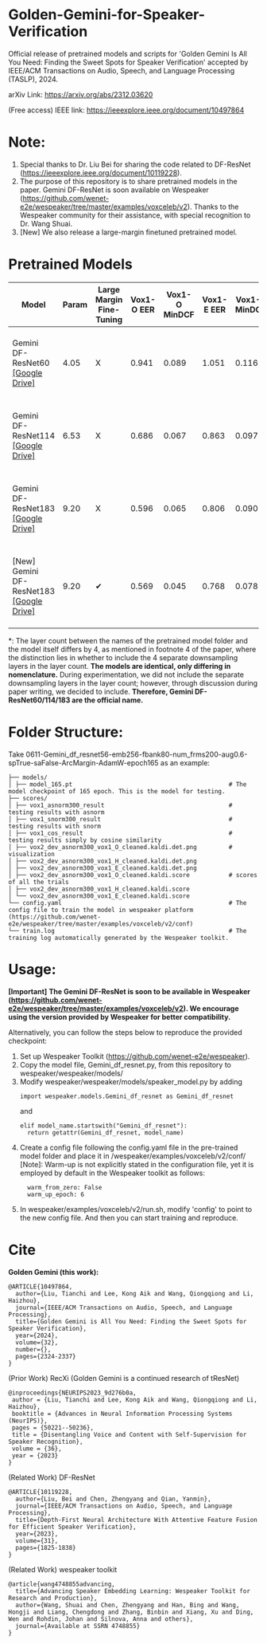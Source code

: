 # Golden-Gemini-for-Speaker-Verification
Official release of pretrained models and scripts for 'Golden Gemini Is All You Need: Finding the Sweet Spots for Speaker Verification' accepted by IEEE/ACM Transactions on Audio, Speech, and Language Processing (TASLP), 2024.

arXiv Link: https://arxiv.org/abs/2312.03620

(Free access) IEEE link: https://ieeexplore.ieee.org/document/10497864

# Note:
1. Special thanks to Dr. Liu Bei for sharing the code related to DF-ResNet (https://ieeexplore.ieee.org/document/10119228).
2. The purpose of this repository is to share pretrained models in the paper. Gemini DF-ResNet is soon available on Wespeaker (https://github.com/wenet-e2e/wespeaker/tree/master/examples/voxceleb/v2). Thanks to the Wespeaker community for their assistance, with special recognition to Dr. Wang Shuai.
3. [New] We also release a large-margin finetuned pretrained model.

# Pretrained Models

|  Model               | Param | Large Margin Fine-Tuning | Vox1-O EER | Vox1-O MinDCF | Vox1-E EER | Vox1-E MinDCF | Vox1-H EER | Vox1-H MinDCF | Pretained Model Folder                                                                                |
|----------------------|-------|--------------------------|------------|---------------|------------|---------------|------------|---------------|-------------------------------------------------------------------------------------------------------|
|  Gemini DF-ResNet60 [[Google Drive]](https://drive.google.com/file/d/1zfck1eEOFCxGonRRxUzsLKeruwv4f-kU/view?usp=sharing)  | 4.05  |  X                       | 0.941      | 0.089         | 1.051      | 0.116         | 1.799      | 0.166         | 0611-Gemini_df_resnet56-emb256-fbank80-num_frms200-aug0.6-spTrue-saFalse-ArcMargin-AdamW-epoch165     |
|  Gemini DF-ResNet114 [[Google Drive]](https://drive.google.com/file/d/1hruxkctjIzzUkooXikExb3if8wurR6pv/view?usp=sharing) | 6.53  |  X                       | 0.686      | 0.067         | 0.863      | 0.097         | 1.490      | 0.144         | 0615-Gemini_df_resnet110-emb256-fbank80-num_frms200-aug0.6-spTrue-saFalse-ArcMargin-AdamW-epoch165    |
|  Gemini DF-ResNet183 [[Google Drive]](https://drive.google.com/file/d/1Bb1VaD8ZoUREoRoQ73oiCXjIJ21SuKLS/view?usp=drive_link) | 9.20  |  X                       | 0.596      | 0.065         | 0.806      | 0.090         | 1.440      | 0.137         | 0621-Gemini_df_resnet179-emb256-fbank80-num_frms200-aug0.6-spTrue-saFalse-ArcMargin-AdamW-epoch165    |
|  [New] Gemini DF-ResNet183 [[Google Drive]](https://drive.google.com/file/d/1rEb5UpeOvirCt9mhIW54BRAd-6EF3n_c/view?usp=drive_link) | 9.20  | ✔                        | 0.569      | 0.045         | 0.768      | 0.078         | 1.342      | 0.126         | 0621-Gemini_df_resnet179-emb256-fbank80-num_frms200-aug0.6-spTrue-saFalse-ArcMargin-AdamW-epoch165-LM |

*: The layer count between the names of the pretrained model folder and the model itself differs by 4, as mentioned in footnote 4 of the paper, where the distinction lies in whether to include the 4 separate downsampling layers in the layer count.  **The models are identical, only differing in nomenclature.** During experimentation, we did not include the separate downsampling layers in the layer count; however, through discussion during paper writing, we decided to include. **Therefore, Gemini DF-ResNet60/114/183 are the official name.**

# Folder Structure:

Take 0611-Gemini_df_resnet56-emb256-fbank80-num_frms200-aug0.6-spTrue-saFalse-ArcMargin-AdamW-epoch165 as an example:

```
├── models/
│ ├── model_165.pt                                            # The model checkpoint of 165 epoch. This is the model for testing.
├── scores/
│ ├── vox1_asnorm300_result                                   # testing results with asnorm
│ ├── vox1_snorm300_result                                    # testing results with snorm
│ ├── vox1_cos_result                                         # testing results simply by cosine similarity 
│ ├── vox2_dev_asnorm300_vox1_O_cleaned.kaldi.det.png         # visualization
│ ├── vox2_dev_asnorm300_vox1_H_cleaned.kaldi.det.png
│ ├── vox2_dev_asnorm300_vox1_E_cleaned.kaldi.det.png
│ ├── vox2_dev_asnorm300_vox1_O_cleaned.kaldi.score           # scores of all the trials
│ ├── vox2_dev_asnorm300_vox1_H_cleaned.kaldi.score
│ └── vox2_dev_asnorm300_vox1_E_cleaned.kaldi.score
└── config.yaml                                               # The config file to train the model in wespeaker platform (https://github.com/wenet-e2e/wespeaker/tree/master/examples/voxceleb/v2/conf)
└── train.log                                                 # The training log automatically generated by the Wespeaker toolkit. 
```



# Usage:

**[Important]**
**The Gemini DF-ResNet is soon to be available in Wespeaker (https://github.com/wenet-e2e/wespeaker/tree/master/examples/voxceleb/v2). We encourage using the version provided by Wespeaker for better compatibility.** 

Alternatively, you can follow the steps below to reproduce the provided checkpoint:
  1. Set up Wespeaker Toolkit (https://github.com/wenet-e2e/wespeaker).
  2. Copy the model file, Gemini_df_resnet.py, from this repository to wespeaker/wespeaker/models/
  3. Modify wespeaker/wespeaker/models/speaker_model.py by adding
       ```
       import wespeaker.models.Gemini_df_resnet as Gemini_df_resnet
       ```
       and
       ```
       elif model_name.startswith("Gemini_df_resnet"):
         return getattr(Gemini_df_resnet, model_name)
       ```
  4. Create a config file following the config.yaml file in the pre-trained model folder and place it in /wespeaker/examples/voxceleb/v2/conf/
     [Note]: Warm-up is not explicitly stated in the configuration file, yet it is employed by default in the Wespeaker toolkit as follows:
     ```
       warm_from_zero: False
       warm_up_epoch: 6
     ```
  6. In wespeaker/examples/voxceleb/v2/run.sh, modify 'config' to point to the new config file.
  And then you can start training and reproduce.

# Cite
**Golden Gemini (this work):**
```  
@ARTICLE{10497864,
  author={Liu, Tianchi and Lee, Kong Aik and Wang, Qiongqiong and Li, Haizhou},
  journal={IEEE/ACM Transactions on Audio, Speech, and Language Processing}, 
  title={Golden Gemini is All You Need: Finding the Sweet Spots for Speaker Verification}, 
  year={2024},
  volume={32},
  number={},
  pages={2324-2337}
}
```
(Prior Work) RecXi (Golden Gemini is a continued research of tResNet)
```
@inproceedings{NEURIPS2023_9d276b0a,
 author = {Liu, Tianchi and Lee, Kong Aik and Wang, Qiongqiong and Li, Haizhou},
 booktitle = {Advances in Neural Information Processing Systems (NeurIPS)},
 pages = {50221--50236},
 title = {Disentangling Voice and Content with Self-Supervision for Speaker Recognition},
 volume = {36},
 year = {2023}
}
```  
(Related Work) DF-ResNet
```  
@ARTICLE{10119228,
  author={Liu, Bei and Chen, Zhengyang and Qian, Yanmin},
  journal={IEEE/ACM Transactions on Audio, Speech, and Language Processing}, 
  title={Depth-First Neural Architecture With Attentive Feature Fusion for Efficient Speaker Verification}, 
  year={2023},
  volume={31},
  pages={1825-1838}
}
```

(Related Work) wespeaker toolkit
```
@article{wang4748855advancing,
  title={Advancing Speaker Embedding Learning: Wespeaker Toolkit for Research and Production},
  author={Wang, Shuai and Chen, Zhengyang and Han, Bing and Wang, Hongji and Liang, Chengdong and Zhang, Binbin and Xiang, Xu and Ding, Wen and Rohdin, Johan and Silnova, Anna and others},
  journal={Available at SSRN 4748855}
}
```

